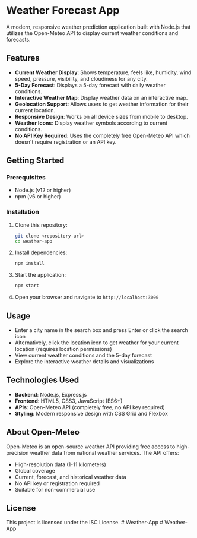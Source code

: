 # Weather Forecast App

A modern, responsive weather prediction application built with Node.js that utilizes the Open-Meteo API to display current weather conditions and forecasts.

## Features

- **Current Weather Display**: Shows temperature, feels like, humidity, wind speed, pressure, visibility, and cloudiness for any city.
- **5-Day Forecast**: Displays a 5-day forecast with daily weather conditions.
- **Interactive Weather Map**: Display weather data on an interactive map.
- **Geolocation Support**: Allows users to get weather information for their current location.
- **Responsive Design**: Works on all device sizes from mobile to desktop.
- **Weather Icons**: Display weather symbols according to current conditions.
- **No API Key Required**: Uses the completely free Open-Meteo API which doesn't require registration or an API key.

## Getting Started

### Prerequisites

- Node.js (v12 or higher)
- npm (v6 or higher)

### Installation

1. Clone this repository:
   ```bash
   git clone <repository-url>
   cd weather-app
   ```

2. Install dependencies:
   ```bash
   npm install
   ```

3. Start the application:
   ```bash
   npm start
   ```

4. Open your browser and navigate to `http://localhost:3000`

## Usage

- Enter a city name in the search box and press Enter or click the search icon
- Alternatively, click the location icon to get weather for your current location (requires location permissions)
- View current weather conditions and the 5-day forecast
- Explore the interactive weather details and visualizations

## Technologies Used

- **Backend**: Node.js, Express.js
- **Frontend**: HTML5, CSS3, JavaScript (ES6+)
- **APIs**: Open-Meteo API (completely free, no API key required)
- **Styling**: Modern responsive design with CSS Grid and Flexbox

## About Open-Meteo

Open-Meteo is an open-source weather API providing free access to high-precision weather data from national weather services. The API offers:

- High-resolution data (1-11 kilometers)
- Global coverage
- Current, forecast, and historical weather data
- No API key or registration required
- Suitable for non-commercial use

## License

This project is licensed under the ISC License. # Weather-App
#   W e a t h e r - A p p  
 